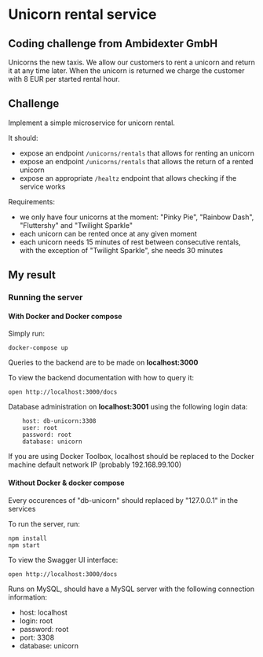 # Unicorn rental service

## Coding challenge from Ambidexter GmbH

Unicorns the new taxis. We allow our customers to rent a unicorn and return it at any time later. When the unicorn is returned we charge the customer with 8 EUR per started rental hour.

## Challenge

Implement a simple microservice for unicorn rental.

It should:
- expose an endpoint ``/unicorns/rentals`` that allows for renting an unicorn
- expose an endpoint ``/unicorns/rentals`` that allows the return of a rented unicorn
- expose an appropriate ``/healtz`` endpoint that allows checking if the service works

Requirements:
- we only have four unicorns at the moment: "Pinky Pie", "Rainbow Dash", "Fluttershy" and "Twilight Sparkle"
- each unicorn can be rented once at any given moment
- each unicorn needs 15 minutes of rest between consecutive rentals, with the exception of "Twilight Sparkle", she needs 30 minutes

## My result

### Running the server

#### With Docker and Docker compose

Simply run:

```
docker-compose up
```

Queries to the backend are to be made on **localhost:3000**

To view the backend documentation with how to query it:

```
open http://localhost:3000/docs
```

Database administration on **localhost:3001** using the following login data:

```
    host: db-unicorn:3308
    user: root
    password: root
    database: unicorn
```

If you are using Docker Toolbox, localhost should be replaced to the Docker machine default network IP (probably 192.168.99.100)

#### Without Docker & docker compose

Every occurences of "db-unicorn" should replaced by "127.0.0.1" in the services

To run the server, run:

```
npm install
npm start
```

To view the Swagger UI interface:

```
open http://localhost:3000/docs
```

Runs on MySQL, should have a MySQL server with the following connection information:
- host: localhost
- login: root
- password: root
- port: 3308
- database: unicorn
